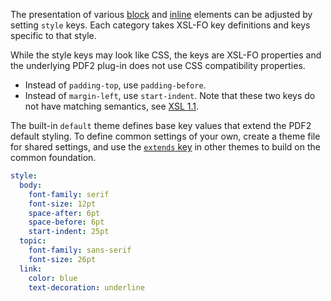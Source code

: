 The presentation of various [block](./Block-styles.md) and [inline](./Inline-styles.md) elements can be adjusted by setting `style` keys. Each category takes XSL-FO key definitions and keys specific to that style.

While the style keys may look like CSS, the keys are XSL-FO properties and the underlying PDF2 plug-in does not use CSS compatibility properties.

- Instead of `padding-top`, use `padding-before`.
- Instead of `margin-left`, use `start-indent`. Note that these two keys do not have matching semantics, see [XSL 1.1][refine-margin-space-indent].

The built-in `default` theme defines base key values that extend the PDF2 default styling. To define common settings of your own, create a theme file for shared settings, and use the [`extends` key](./Extending-themes.md) in other themes to build on the common foundation.

```yaml
style:
  body:
    font-family: serif
    font-size: 12pt
    space-after: 6pt
    space-before: 6pt
    start-indent: 25pt
  topic:
    font-family: sans-serif
    font-size: 26pt
  link:
    color: blue
    text-decoration: underline
```

[refine-margin-space-indent]: https://www.w3.org/TR/xsl11/#refine-margin-space-indent
